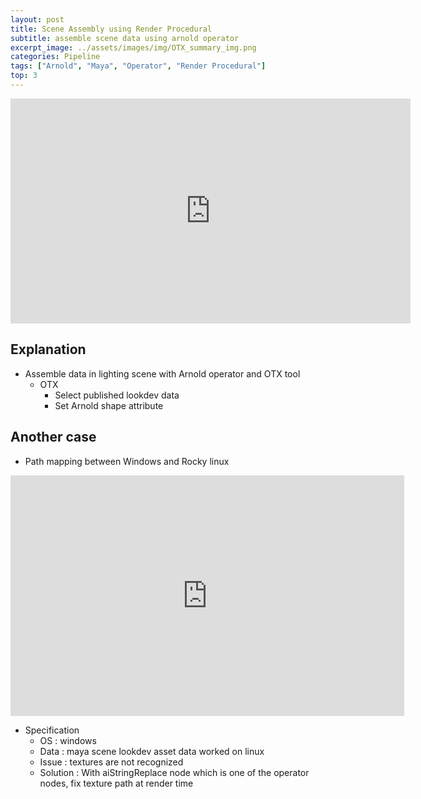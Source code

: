 ```yaml
---
layout: post
title: Scene Assembly using Render Procedural
subtitle: assemble scene data using arnold operator
excerpt_image: ../assets/images/img/OTX_summary_img.png
categories: Pipeline
tags: ["Arnold", "Maya", "Operator", "Render Procedural"]
top: 3
---
```



<iframe title="vimeo-player" src="https://player.vimeo.com/video/870051101?h=103f71f263" width="640" height="360" frameborder="0"    allowfullscreen></iframe>


## Explanation
- Assemble data in lighting scene with Arnold operator and OTX tool
    - OTX 
        - Select published lookdev data
        - Set Arnold shape attribute


## Another case 
- Path mapping between Windows and Rocky linux
<iframe width="630" height="385" src="https://www.youtube.com/embed/2B-GWxfeVIk?si=h16btgVwRzYT6qZd" title="YouTube video player" frameborder="0" allow="accelerometer; autoplay; clipboard-write; encrypted-media; gyroscope; picture-in-picture; web-share" allowfullscreen></iframe>

- Specification
  - OS         : windows
  - Data       : maya scene lookdev asset data worked on linux
  - Issue      : textures are not recognized
  - Solution   : With aiStringReplace node which is one of the operator nodes, fix texture path at render time
